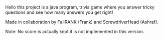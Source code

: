 Hello this project is a java program, trivia game where you answer tricky questions and see how many answers you get right!

Made in collaboration by FailRANK (Frank) and ScrewdriverHead (Ashraf).

Note: No score is actually kept it is not implemented in this version.